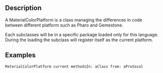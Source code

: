 Description
--------------------

A MaterialColorPlatform is a class managing the differences in code between different platform such as Pharo and Gemestone.

Each subclasses will be in a specific package loaded only for this language. During the loading the subclass will register itself as the current platform.

Examples
--------------------

	MaterialColorPlatform current methodsIn: aClass from: aProtocol
 

